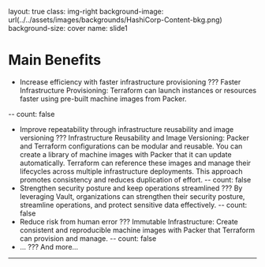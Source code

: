 layout: true
class: img-right
background-image: url(../../assets/images/backgrounds/HashiCorp-Content-bkg.png)
background-size: cover
name: slide1

# Main Benefits

- Increase efficiency with faster infrastructure provisioning
???
Faster Infrastructure Provisioning: Terraform can launch instances or resources faster using pre-built machine images from Packer.

--
count: false
- Improve repeatability through infrastructure reusability and image versioning
???
Infrastructure Reusability and Image Versioning: Packer and Terraform configurations can be modular and reusable. You can create a library of machine images with Packer that it can update automatically. Terraform can reference these images and manage their lifecycles across multiple infrastructure deployments. This approach promotes consistency and reduces duplication of effort.
--
count: false
- Strengthen security posture and keep operations streamlined
???
By leveraging Vault, organizations can strengthen their security posture, streamline operations, and protect sensitive data effectively.
--
count: false
- Reduce risk from human error
???
Immutable Infrastructure: Create consistent and reproducible machine images with Packer that Terraform can provision and manage.
--
count: false
- ...
???
And more...
---
